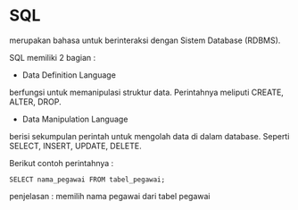 # SQL

merupakan bahasa untuk berinteraksi dengan Sistem Database (RDBMS).

SQL memiliki 2 bagian :

* Data Definition Language

berfungsi untuk memanipulasi struktur data. Perintahnya meliputi CREATE, ALTER, DROP.

* Data Manipulation Language

berisi sekumpulan perintah untuk mengolah data di dalam database. Seperti SELECT, INSERT, UPDATE, DELETE.

Berikut contoh perintahnya :

`
SELECT nama_pegawai FROM tabel_pegawai;
`

penjelasan : memilih nama pegawai dari tabel pegawai
